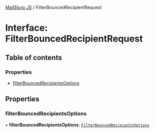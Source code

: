 [MailSlurp JS](../README.md) / FilterBouncedRecipientRequest

# Interface: FilterBouncedRecipientRequest

## Table of contents

### Properties

- [filterBouncedRecipientsOptions](FilterBouncedRecipientRequest.md#filterbouncedrecipientsoptions)

## Properties

### filterBouncedRecipientsOptions

• **filterBouncedRecipientsOptions**: [`FilterBouncedRecipientsOptions`](FilterBouncedRecipientsOptions.md)
